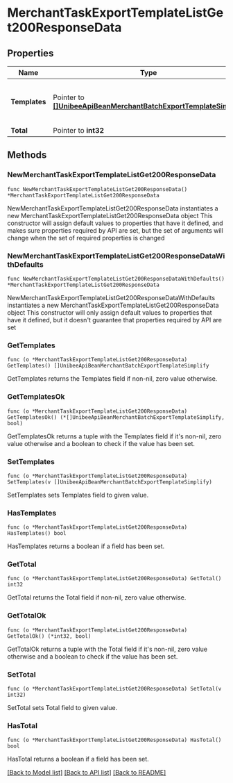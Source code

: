 # MerchantTaskExportTemplateListGet200ResponseData

## Properties

Name | Type | Description | Notes
------------ | ------------- | ------------- | -------------
**Templates** | Pointer to [**[]UnibeeApiBeanMerchantBatchExportTemplateSimplify**](UnibeeApiBeanMerchantBatchExportTemplateSimplify.md) | Merchant Member Export Template List | [optional] 
**Total** | Pointer to **int32** | Total | [optional] 

## Methods

### NewMerchantTaskExportTemplateListGet200ResponseData

`func NewMerchantTaskExportTemplateListGet200ResponseData() *MerchantTaskExportTemplateListGet200ResponseData`

NewMerchantTaskExportTemplateListGet200ResponseData instantiates a new MerchantTaskExportTemplateListGet200ResponseData object
This constructor will assign default values to properties that have it defined,
and makes sure properties required by API are set, but the set of arguments
will change when the set of required properties is changed

### NewMerchantTaskExportTemplateListGet200ResponseDataWithDefaults

`func NewMerchantTaskExportTemplateListGet200ResponseDataWithDefaults() *MerchantTaskExportTemplateListGet200ResponseData`

NewMerchantTaskExportTemplateListGet200ResponseDataWithDefaults instantiates a new MerchantTaskExportTemplateListGet200ResponseData object
This constructor will only assign default values to properties that have it defined,
but it doesn't guarantee that properties required by API are set

### GetTemplates

`func (o *MerchantTaskExportTemplateListGet200ResponseData) GetTemplates() []UnibeeApiBeanMerchantBatchExportTemplateSimplify`

GetTemplates returns the Templates field if non-nil, zero value otherwise.

### GetTemplatesOk

`func (o *MerchantTaskExportTemplateListGet200ResponseData) GetTemplatesOk() (*[]UnibeeApiBeanMerchantBatchExportTemplateSimplify, bool)`

GetTemplatesOk returns a tuple with the Templates field if it's non-nil, zero value otherwise
and a boolean to check if the value has been set.

### SetTemplates

`func (o *MerchantTaskExportTemplateListGet200ResponseData) SetTemplates(v []UnibeeApiBeanMerchantBatchExportTemplateSimplify)`

SetTemplates sets Templates field to given value.

### HasTemplates

`func (o *MerchantTaskExportTemplateListGet200ResponseData) HasTemplates() bool`

HasTemplates returns a boolean if a field has been set.

### GetTotal

`func (o *MerchantTaskExportTemplateListGet200ResponseData) GetTotal() int32`

GetTotal returns the Total field if non-nil, zero value otherwise.

### GetTotalOk

`func (o *MerchantTaskExportTemplateListGet200ResponseData) GetTotalOk() (*int32, bool)`

GetTotalOk returns a tuple with the Total field if it's non-nil, zero value otherwise
and a boolean to check if the value has been set.

### SetTotal

`func (o *MerchantTaskExportTemplateListGet200ResponseData) SetTotal(v int32)`

SetTotal sets Total field to given value.

### HasTotal

`func (o *MerchantTaskExportTemplateListGet200ResponseData) HasTotal() bool`

HasTotal returns a boolean if a field has been set.


[[Back to Model list]](../README.md#documentation-for-models) [[Back to API list]](../README.md#documentation-for-api-endpoints) [[Back to README]](../README.md)


